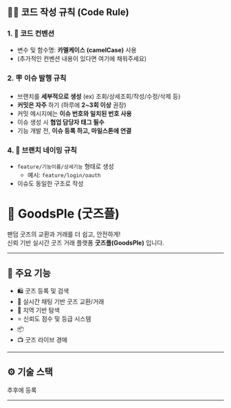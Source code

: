 ## 🧑‍💻 코드 작성 규칙 (Code Rule)

### 1. 🎯 코드 컨벤션
* 변수 및 함수명: **카멜케이스 (camelCase)** 사용
* (추가적인 컨벤션 내용이 있다면 여기에 채워주세요)

### 2. 🪧 이슈 발행 규칙
* 브랜치를 **세부적으로 생성** (ex) 조회/상세조회/작성/수정/삭제 등)
* **커밋은 자주** 하기 (하루에 **2\~3회 이상** 권장)
* 커밋 메시지에는 **이슈 번호와 일치된 번호 사용**
* 이슈 생성 시 **협업 담당자 태그 필수**
* 기능 개발 전, **이슈 등록 하고, 마일스톤에 연결**

### 4. 🌿 브랜치 네이밍 규칙
* `feature/기능이름/상세기능` 형태로 생성
  * 예시: `feature/login/oauth`
* 이슈도 동일한 구조로 작성

# 🎁 GoodsPle (굿즈플)

팬덤 굿즈의 교환과 거래를 더 쉽고, 안전하게!  
신뢰 기반 실시간 굿즈 거래 플랫폼 **굿즈플(GoodsPle)** 입니다.

---

## 📌 주요 기능

- 🛍 굿즈 등록 및 검색
- 🤝 실시간 채팅 기반 굿즈 교환/거래
- 🧾 지역 기반 탐색
- ⭐ 신뢰도 점수 및 등급 시스템
- 📦 
- 📺 굿즈 라이브 경매

---

## ⚙️ 기술 스택
추후에 등록

---
